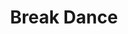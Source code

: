 ---
title: Break Dance
title_seo: ᐅ Clases de Break Dance en Murcia - Mala Mía Dance
slug: break-dance
description: llll➤ Clases de Baile de Break Dance en diferentes horarios ✅. ¡Ven a probar una clase con nosotros!
image: alvarone-break-dance.jpg
draft: false
noindex: false
sections:
- file: break-dance-header
# - file: break-dance-clases
- file: profesores-alvarone
  modals:
  - profesor-alvarone
- file: inicio-horarios
- file: inicio-contacto
---